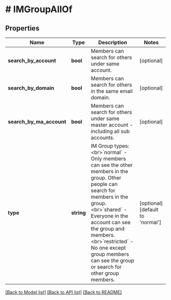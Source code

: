 # # IMGroupAllOf

## Properties

Name | Type | Description | Notes
------------ | ------------- | ------------- | -------------
**search_by_account** | **bool** | Members can search for others under same account. | [optional]
**search_by_domain** | **bool** | Members can search for others in the same email domain. | [optional]
**search_by_ma_account** | **bool** | Members can search for others under same master account - including all sub accounts. | [optional]
**type** | **string** | IM Group types:&lt;br&gt;&#x60;normal&#x60; - Only members can see the other members in the group. Other people can search for members in the group.&lt;br&gt;&#x60;shared&#x60; - Everyone in the account can see the group and members. &lt;br&gt;&#x60;restricted&#x60; - No one except group members can see the group or search for other group members. | [optional] [default to 'normal']

[[Back to Model list]](../../README.md#models) [[Back to API list]](../../README.md#endpoints) [[Back to README]](../../README.md)

